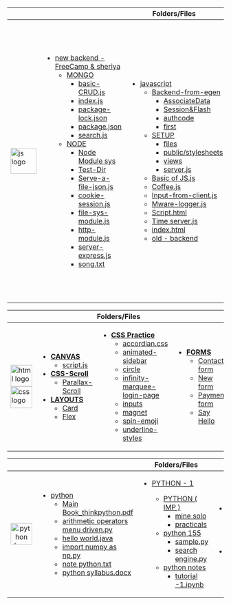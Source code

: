 <table>
    <thead>
        <tr>
            <th colspan="6" >Folders/Files</th>
        </tr>
    </thead>
    <tbody>
        <tr>
            <td>
                <img src="https://skillicons.dev/icons?i=js" height="60" alt="js logo" />
            </td>
            <td>
                <ul>
                    <li><a href="#">new backend - FreeCamp & sheriya</a>
                        <ul>
                          <li><a href="#">MONGO</a>
                            <ul>
                              <li><a href="#">basic-CRUD.js</a></li>
                              <li><a href="#">index.js</a></li>
                              <li><a href="#">package-lock.json</a></li>
                              <li><a href="#">package.json</a></li>
                              <li><a href="#">search.js</a></li>
                            </ul>
                          </li>
                          <li><a href="#">NODE</a>
                            <ul>
                              <li><a href="#">Node Module sys</a></li>
                              <li><a href="#">Test-Dir</a></li>
                              <li><a href="#">Serve-a-file-json.js</a></li>
                              <li><a href="#">cookie-session.js</a></li>
                              <li><a href="#">file-sys-module.js</a></li>
                              <li><a href="#">http-module.js</a></li>
                              <li><a href="#">server-express.js</a></li>
                              <li><a href="#">song.txt</a></li>
                            </ul>
                          </li>
                        </ul>
                      </li>
                </ul>
            </td>
            <td>
                <ul>
                  <li><a href="#">javascript</a>
                    <ul>
                      <li><a href="#">Backend-from-egen</a>
                        <ul>
                          <li><a href="#">AssociateData</a></li>
                          <li><a href="#">Session&Flash</a></li>
                          <li><a href="#">authcode</a></li>
                          <li><a href="#">first</a></li>
                        </ul>
                      </li>
                      <li><a href="#">SETUP</a>
                        <ul>
                          <li><a href="#">files</a></li>
                          <li><a href="#">public/stylesheets</a></li>
                          <li><a href="#">views</a></li>
                          <li><a href="#">server.js</a></li>
                        </ul>
                      </li>
                      <li><a href="#">Basic of JS.js</a></li>
                      <li><a href="#">Coffee.js</a></li>
                      <li><a href="#">Input-from-client.js</a></li>
                      <li><a href="#">Mware-logger.js</a></li>
                      <li><a href="#">Script.html</a></li>
                      <li><a href="#">Time server.js</a></li>
                      <li><a href="#">index.html</a></li>
                      <li><a href="#">old - backend</a></li>
                    </ul>
                  </li>
                </ul>
            </td>
            <td>
                <ul>
                    <li><a href="#">SIMPLE JS</a>
                        <ul>
                          <li><a href="#">CRUD.html</a></li>
                          <li><a href="#">For_emoji.js</a></li>
                          <li><a href="#">Object-construct.js</a></li>
                          <li><a href="#">V & LC - differ.js</a></li>
                          <li><a href="#">am or pm using ternary</a></li>
                          <li><a href="#">async-await.js</a></li>
                          <li><a href="#">business-name-generator.js</a></li>
                          <li><a href="#">calc.html</a></li>
                          <li><a href="#">calculator.html</a></li>
                          <li><a href="#">cart.html</a></li>
                          <li><a href="#">connect 4.html</a></li>
                          <li><a href="#">faulty-calculatot.js</a></li>
                          <li><a href="#">first.js</a></li>
                          <li><a href="#">fizzbuzz.js</a></li>
                          <li><a href="#">handle_Input_Form.html</a></li>
                          <li><a href="#">handle_Input_Prompt.html</a></li>
                          <li><a href="#">if program_Take your kindle_</a></li>
                          <li><a href="#">image-slider.html</a></li>
                          <li><a href="#">index.html</a></li>
                          <li><a href="#">palaindrome.js</a></li>
                          <li><a href="#">promises.js</a></li>
                          <li><a href="#">reverseStr.js</a></li>
                          <li><a href="#">sample.html</a></li>
                          <li><a href="#">sample.js</a></li>
                          <li><a href="#">serving Coffee using switch</a></li>
                          <li><a href="#">spread operator.js</a></li>
                          <li><a href="#">template_literals_string.js</a></li>
                        </ul>
                    </li>
                </ul>
            </td>
        </tr>
    </tbody>
</table>


<table>
    <thead>
        <tr>
            <th colspan="4" >Folders/Files</th>
        </tr>
    </thead>
    <tbody>
        <tr rowspan="2">  
            <td>
                <img src="https://skillicons.dev/icons?i=html" height="50" alt="html logo" /> <br>
                <img src="https://skillicons.dev/icons?i=css" height="50" alt="css logo" />
            </td>
            <td >
                <ul>
                    <li><strong><a href="https://github.com/jxlee007/learn/blob/main/html/canvas">CANVAS</a></strong>
                        <ul>
                            <li><a href="https://github.com/jxlee007/learn/blob/main/html/canvas/script.js">script.js</a></li>
                        </ul>
                    </li>
                    <li><strong><a href="https://github.com/jxlee007/learn/tree/main/html/css-scroll">CSS-Scroll</a></strong>
                        <ul>
                            <li><a href="https://github.com/jxlee007/learn/tree/main/html/css-scroll/parallax%20scroll">Parallax-Scroll</a></li>
                        </ul>
                    </li>
                    <li><strong><a href="https://github.com/jxlee007/learn/blob/main/html/layouts">LAYOUTS</a></strong>
                        <ul>
                            <li><a href="https://github.com/jxlee007/learn/blob/main/html/layouts/card.html">Card</a></li>
                            <li><a href="https://github.com/jxlee007/learn/blob/main/html/layouts/flex.html">Flex</a></li>
                        </ul>
                    </li>
                </ul>
            </td>
            <td>
                <ul>
                     <li><strong><a href="https://github.com/jxlee007/learn/blob/main/html">CSS Practice</a></strong>
                        <ul>
                            <li><a href="https://github.com/jxlee007/learn/blob/main/html/accordian.css">accordian.css</a></li>
                            <li><a href="https://github.com/jxlee007/learn/blob/main/html/animated-sidebar.html">animated-sidebar</a></li>
                            <li><a href="https://github.com/jxlee007/learn/blob/main/html/circle.html">circle</a></li>
                            <li><a href="https://github.com/jxlee007/learn/blob/main/html/infinity-marquee-login-page.html">infinity-marquee-login-page</a></li>
                            <li><a href="https://github.com/jxlee007/learn/blob/main/html/inputs.html">inputs</a></li>
                            <li><a href="https://github.com/jxlee007/learn/blob/main/html/magnet.html">magnet</a></li>
                            <li><a href="https://github.com/jxlee007/learn/blob/main/html/frontend-masters/spin-emoji.html">spin-emoji</a></li>
                            <li><a href="https://github.com/jxlee007/learn/blob/main/html/underline-styles.html">underline-styles</a></li>
                        </ul>
                    </li>
                </ul>
            </td>
            <td>
                <ul>
                    <li><strong><a href="html/forms%20practical">FORMS</a></strong>
                        <ul>
                            <li><a href="https://github.com/jxlee007/learn/tree/main/html/forms%20practical/contact%20form">Contact form</a></li>
                            <li><a href="https://github.com/jxlee007/learn/tree/main/html/forms%20practical/payment%20form">New form</a></li>
                            <li><a href="https://github.com/jxlee007/learn/tree/main/html/forms%20practical/payment%20form">Payment form</a></li>
                            <li><a href="https://github.com/jxlee007/learn/tree/main/html/forms%20practical/say%20hello">Say Hello</a></li>
                        </ul>
                    </li>
                </ul>
            </td>
        </tr>    
    </tbody>
</table>

<table>
    <thead>
        <th colspan="4" >Folders/Files</th>
    </thead>
    <tbody>
         <tr>
            <td width="10%" align="center"><img src="https://skillicons.dev/icons?i=py" height="50" alt="python logo" /></td>
            <td width="30%">
                <ul>
                    <li><a href="https://github.com/jxlee007/learn/tree/main/python">python</a>
                        <ul>
                            <li><a href="#">Main Book_thinkpython.pdf</a></li>
                            <li><a href="#">arithmetic operators menu driven.py</a></li>
                            <li><a href="#">hello world.java</a></li>
                            <li><a href="#">import numpy as np.py</a></li>
                            <li><a href="#">note python.txt</a></li>
                            <li><a href="#">python syllabus.docx</a></li>
                        </ul>
                    </li>
                </ul>
            </td>
            <td width="30%">
                <ul>
                    <li><a href="#">PYTHON - 1</a></li>
                    <ul>
                        <li><a href="#">PYTHON ( IMP )</a>
                            <ul>
                                <li><a href="#">mine solo</a></li>
                                <li><a href="#">practicals</a></li>
                            </ul>
                         </li>
                         <li><a href="#">python 155</a>
                            <ul>
                                <li><a href="#">sample.py</a></li>
                                <li><a href="#">search engine.py</a></li>
                            </ul>
                         </li>
                         <li><a href="#">python notes</a>
                            <ul>
                                <li><a href="#">tutorial -1.ipynb</a></li>
                            </ul>
                         </li>
                    </ul>
                </ul>
            </td>
            <td width="30%">
                <ul>
                    <li><a href="#">notebook</a>
                        <ul>
                            <li><a href="#">hello.py</a></li>
                            <li><a href="#">po.py</a></li>
                            <li><a href="#">print_even_number_till_1000.py</a></li>
                            <li><a href="#">sample.py</a></li>
                        </ul>
                     </li>
                    <li><a href="#">logic</a>
                        <ul>
                            <li><a href="#">test.py</a></li>
                        </ul>
                    </li>
                </ul>
            </td>
        </tr>    
    </tbody>
</table>

    
